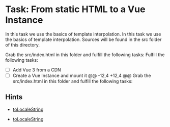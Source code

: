 
# Task: From static HTML to a Vue Instance

In this task we use the basics of template interpolation.
In this task we use the basics of template interpolation. Sources will be found in the src folder of this directory.

Grab the src/index.html in this folder and fulfill the following tasks:
Fulfill the following tasks:

- [ ] Add Vue 3 from a CDN
- [ ] Create a Vue Instance and mount it
@@ -12,4 +12,4 @@ Grab the src/index.html in this folder and fulfill the following tasks:

## Hints

* [toLocaleString](https://developer.mozilla.org/de/docs/Web/JavaScript/Reference/Global_Objects/Date/toLocaleString)
- [toLocaleString](https://developer.mozilla.org/de/docs/Web/JavaScript/Reference/Global_Objects/Date/toLocaleString)
